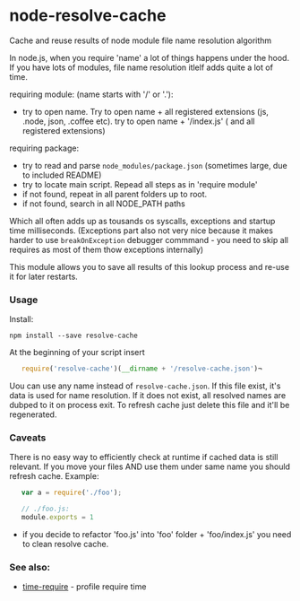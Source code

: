 node-resolve-cache
==================

Cache and reuse results of node module file name resolution algorithm

In node.js, when you require 'name' a lot of things happens under the hood.
If you have lots of modules, file name resolution itlelf adds quite a lot of time.

requiring module: (name starts with '/' or '.'):
  - try to open name. Try to open name + all registered extensions (js, .node, json, .coffee etc).
    try to open name + '/index.js' ( and all registered extensions)

requiring package:
  - try to read and parse `node_modules/package.json` (sometimes large, due to included README)
  - try to locate main script. Repead all steps as in 'require module'
  - if not found, repeat in all parent folders up to root.
  - if not found, search in all NODE_PATH paths

Which all often adds up as tousands os syscalls, exceptions and startup time milliseconds. (Exceptions part also not very nice because it makes harder to use `breakOnException` debugger commmand - you need to skip all requires as most of them thow exceptions internally)

This module allows you to save all results of this lookup process and re-use it for later restarts.

### Usage

Install:

```
npm install --save resolve-cache
```

At the beginning of your script insert

```js
   require('resolve-cache')(__dirname + '/resolve-cache.json')¬
```

Uou can use any name instead of `resolve-cache.json`. If this file exist, it's data is used for name resolution. If it does not exist, all resolved names are dubped to it  on process exit. To refresh cache just delete this file and it'll be regenerated.

### Caveats

There is no easy way to efficiently check at runtime if cached data is still relevant. If you move your files AND use them under same name you should refresh cache. Example:

```js
   var a = require('./foo');

   // ./foo.js:
   module.exports = 1
```

- if you decide to refactor 'foo.js' into 'foo' folder + 'foo/index.js' you need to clean resolve cache.

### See also:
  - [time-require](https://github.com/jaguard/time-require) - profile require time
